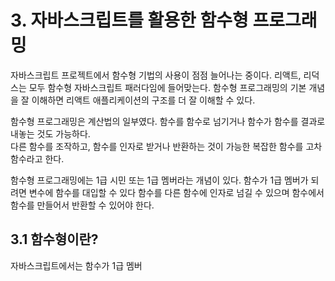 # 3. 자바스크립트를 활용한 함수형 프로그래밍

자바스크립트 프로젝트에서 함수형 기법의 사용이 점점 늘어나는 중이다. 리액트, 리덕스는 모두 함수형 자바스크립트 패러다임에 들어맞는다. 함수형 프로그래밍의 기본 개념을 잘 이해하면 리액트 애플리케이션의 구조를 더 잘 이해할 수 있다.  

함수형 프로그래밍은 계산법의 일부였다. 함수를 함수로 넘기거나 함수가 함수를 결과로 내놓는 것도 가능하다.  
다른 함수를 조작하고, 함수를 인자로 받거나 반환하는 것이 가능한 복잡한 함수를 고차함수라고 한다.

함수형 프로그래밍에는 1급 시민 또는 1급 멤버라는 개념이 있다. 함수가 1급 멤버가 되려면 변수에 함수를 대입할 수 있다 함수를 다른 함수에 인자로 넘길 수 있으며 함수에서 함수를 만들어서 반환할 수 있어야 한다.

## 3.1 함수형이란?

자바스크립트에서는 함수가 1급 멤버